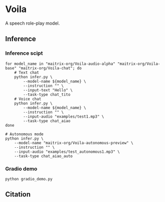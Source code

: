 # Voila
A speech role-play model.

## Inference
### Inference scipt
```shell
for model_name in "maitrix-org/Voila-audio-alpha" "maitrix-org/Voila-base" "maitrix-org/Voila-chat"; do
    # Text chat
    python infer.py \
        --model-name ${model_name} \
	    --instruction "" \
	    --input-text "Hello" \
	    --task-type chat_tito
    # Voice chat
    python infer.py \
        --model-name ${model_name} \
	    --instruction "" \
	    --input-audio "examples/test1.mp3" \
	    --task-type chat_aiao
done

# Autonomous mode
python infer.py \
    --model-name "maitrix-org/Voila-autonomous-preview" \
	--instruction "" \
	--input-audio "examples/test_autonomous1.mp3" \
	--task-type chat_aiao_auto
```

### Gradio demo
```shell
python gradio_demo.py
```

## Citation
```bib
```
